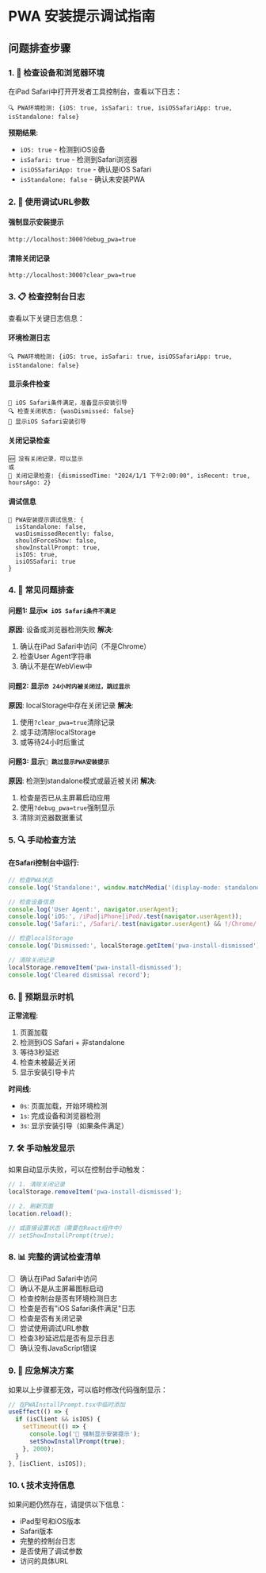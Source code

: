 # PWA 安装提示调试指南

## 问题排查步骤

### 1. 📱 检查设备和浏览器环境

在iPad Safari中打开开发者工具控制台，查看以下日志：

```
🔍 PWA环境检测: {iOS: true, isSafari: true, isiOSSafariApp: true, isStandalone: false}
```

**预期结果**:
- `iOS: true` - 检测到iOS设备
- `isSafari: true` - 检测到Safari浏览器  
- `isiOSSafariApp: true` - 确认是iOS Safari
- `isStandalone: false` - 确认未安装PWA

### 2. 🔧 使用调试URL参数

#### 强制显示安装提示
```
http://localhost:3000?debug_pwa=true
```

#### 清除关闭记录
```  
http://localhost:3000?clear_pwa=true
```

### 3. 📋 检查控制台日志

查看以下关键日志信息：

#### 环境检测日志
```
🔍 PWA环境检测: {iOS: true, isSafari: true, isiOSSafariApp: true, isStandalone: false}
```

#### 显示条件检查
```
📝 iOS Safari条件满足，准备显示安装引导
🔍 检查关闭状态: {wasDismissed: false}
🍎 显示iOS Safari安装引导
```

#### 关闭记录检查
```
🆕 没有关闭记录，可以显示
或
📅 关闭记录检查: {dismissedTime: "2024/1/1 下午2:00:00", isRecent: true, hoursAgo: 2}
```

#### 调试信息
```
🔧 PWA安装提示调试信息: {
  isStandalone: false,
  wasDismissedRecently: false,
  shouldForceShow: false,
  showInstallPrompt: true,
  isIOS: true,
  isiOSSafari: true
}
```

### 4. 🚨 常见问题排查

#### 问题1: 显示`❌ iOS Safari条件不满足`
**原因**: 设备或浏览器检测失败
**解决**: 
1. 确认在iPad Safari中访问（不是Chrome）
2. 检查User Agent字符串
3. 确认不是在WebView中

#### 问题2: 显示`⏰ 24小时内被关闭过，跳过显示`
**原因**: localStorage中存在关闭记录
**解决**: 
1. 使用`?clear_pwa=true`清除记录
2. 或手动清除localStorage
3. 或等待24小时后重试

#### 问题3: 显示`🚫 跳过显示PWA安装提示`
**原因**: 检测到standalone模式或最近被关闭
**解决**:
1. 检查是否已从主屏幕启动应用
2. 使用`?debug_pwa=true`强制显示
3. 清除浏览器数据重试

### 5. 🔍 手动检查方法

#### 在Safari控制台中运行:

```javascript
// 检查PWA状态
console.log('Standalone:', window.matchMedia('(display-mode: standalone)').matches);

// 检查设备信息
console.log('User Agent:', navigator.userAgent);
console.log('iOS:', /iPad|iPhone|iPod/.test(navigator.userAgent));
console.log('Safari:', /Safari/.test(navigator.userAgent) && !/Chrome/.test(navigator.userAgent));

// 检查localStorage
console.log('Dismissed:', localStorage.getItem('pwa-install-dismissed'));

// 清除关闭记录
localStorage.removeItem('pwa-install-dismissed');
console.log('Cleared dismissal record');
```

### 6. 🎯 预期显示时机

**正常流程**:
1. 页面加载
2. 检测到iOS Safari + 非standalone
3. 等待3秒延迟
4. 检查未被最近关闭
5. 显示安装引导卡片

**时间线**:
- `0s`: 页面加载，开始环境检测
- `1s`: 完成设备和浏览器检测
- `3s`: 显示安装引导（如果条件满足）

### 7. 🛠️ 手动触发显示

如果自动显示失败，可以在控制台手动触发：

```javascript
// 1. 清除关闭记录
localStorage.removeItem('pwa-install-dismissed');

// 2. 刷新页面
location.reload();

// 或直接设置状态（需要在React组件中）
// setShowInstallPrompt(true);
```

### 8. 📊 完整的调试检查清单

- [ ] 确认在iPad Safari中访问
- [ ] 确认不是从主屏幕图标启动
- [ ] 检查控制台是否有环境检测日志
- [ ] 检查是否有"iOS Safari条件满足"日志
- [ ] 检查是否有关闭记录
- [ ] 尝试使用调试URL参数
- [ ] 检查3秒延迟后是否有显示日志
- [ ] 确认没有JavaScript错误

### 9. 🔧 应急解决方案

如果以上步骤都无效，可以临时修改代码强制显示：

```typescript
// 在PWAInstallPrompt.tsx中临时添加
useEffect(() => {
  if (isClient && isIOS) {
    setTimeout(() => {
      console.log('🚀 强制显示安装提示');
      setShowInstallPrompt(true);
    }, 2000);
  }
}, [isClient, isIOS]);
```

### 10. 📞 技术支持信息

如果问题仍然存在，请提供以下信息：
- iPad型号和iOS版本
- Safari版本
- 完整的控制台日志
- 是否使用了调试参数
- 访问的具体URL 